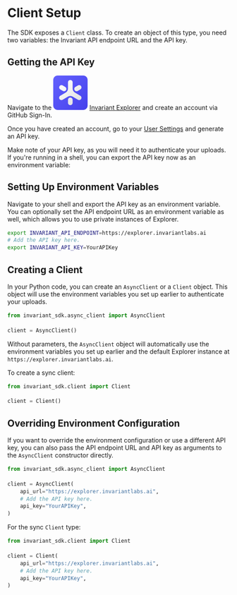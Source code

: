 # Client Setup

The SDK exposes a `Client` class. To create an object of this type, you need two variables: the Invariant API endpoint URL and the API key.

## Getting the API Key
Navigate to the <img class='inline-invariant' src="../../assets/logo.svg"/> [Invariant Explorer](https://explorer.invariantlabs.ai) and create an account via GitHub Sign-In.

Once you have created an account, go to your [User Settings](https://explorer.invariantlabs.ai/settings) and generate an API key.

Make note of your API key, as you will need it to authenticate your uploads. If you're running in a shell, you can export the API key now as an environment variable:

## Setting Up Environment Variables

Navigate to your shell and export the API key as an environment variable. You can optionally set the API endpoint URL as an environment variable as well, which allows you to use private instances of Explorer.

```bash
export INVARIANT_API_ENDPOINT=https://explorer.invariantlabs.ai
# Add the API key here.
export INVARIANT_API_KEY=YourAPIKey
```

## Creating a Client

In your Python code, you can create an `AsyncClient` or a `Client` object. This object will use the environment variables you set up earlier to authenticate your uploads.

```python
from invariant_sdk.async_client import AsyncClient

client = AsyncClient()
```

Without parameters, the `AsyncClient` object will automatically use the environment variables you set up earlier and the default Explorer instance at `https://explorer.invariantlabs.ai`.

To create a sync client:

```python
from invariant_sdk.client import Client

client = Client()
```


## Overriding Environment Configuration

If you want to override the environment configuration or use a different API key, you can also pass the API endpoint URL and API key as arguments to the `AsyncClient` constructor directly.

```python
from invariant_sdk.async_client import AsyncClient

client = AsyncClient(
    api_url="https://explorer.invariantlabs.ai",
    # Add the API key here.
    api_key="YourAPIKey",
)
```

For the sync `Client` type:

```python
from invariant_sdk.client import Client

client = Client(
    api_url="https://explorer.invariantlabs.ai",
    # Add the API key here.
    api_key="YourAPIKey",
)
```
